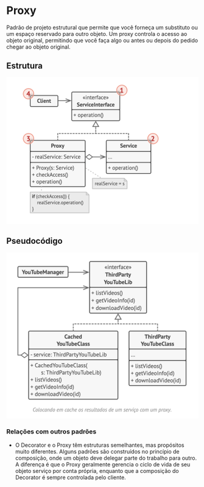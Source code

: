 # Proxy
Padrão de projeto estrutural que permite que você forneça um substituto ou um espaço reservado para outro objeto. Um proxy controla o acesso ao objeto original, permitindo que você faça algo ou antes ou depois do pedido chegar ao objeto original.

## Estrutura
![](./estrutura.png)

## Pseudocódigo
![](./pseudocodigo.png)

### Relações com outros padrões
- O Decorator e o Proxy têm estruturas semelhantes, mas propósitos muito diferentes. Alguns padrões são construídos no princípio de composição, onde um objeto deve delegar parte do trabalho para outro. A diferença é que o Proxy geralmente gerencia o ciclo de vida de seu objeto serviço por conta própria, enquanto que a composição do Decorator é sempre controlada pelo cliente.